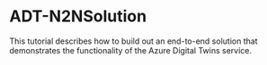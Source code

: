 # ADT-N2NSolution
This tutorial describes how to build out an end-to-end solution that demonstrates the functionality of the Azure Digital Twins service.
